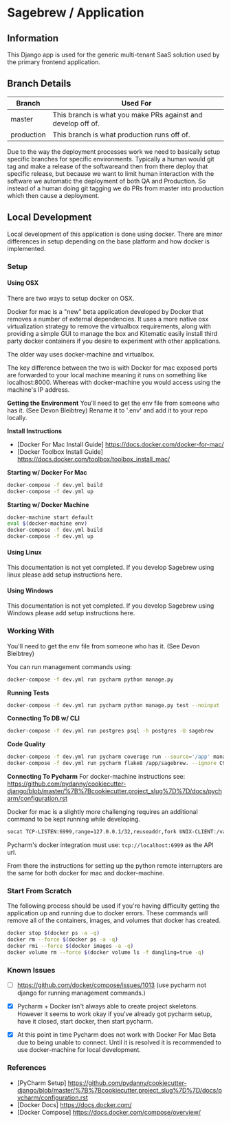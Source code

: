 # Sagebrew / Application

## Information
This Django app is used for the generic multi-tenant SaaS solution used by the primary frontend application.


## Branch Details
| Branch  | Used For |
| ------------- | ------------- |
| master  | This branch is what you make PRs against and develop off of.  |
| production  | This branch is what production runs off of.  |

Due to the way the deployment processes work we need to basically setup specific branches for specific environments. 
Typically a human would git tag and make a release of the softwareand then from there deploy that specific release,
but because we want to limit human interaction with the software we automatic the deployment of both QA and Production.
So instead of a human doing git tagging we do PRs from master into production which then cause a deployment.

## Local Development
Local development of this application is done using docker. There are minor differences in setup depending on the base platform and how docker is implemented.

### Setup

#### Using OSX
There are two ways to setup docker on OSX.

Docker for mac is a "new" beta application developed by Docker that removes a number of external dependencies. It uses a more native osx virtualization strategy to remove the virtualbox requirements, along with providing a simple GUI to manage the box and Kitematic easily install third party docker containers if you desire to experiment with other applications.

The older way uses docker-machine and virtualbox.

The key difference between the two is with Docker for mac exposed ports are forwarded to your local machine meaning it runs on something like localhost:8000. Whereas with docker-machine you would access using the machine's IP address.

**Getting the Environment**
You'll need to get the env file from someone who has it. (See Devon Bleibtrey) Rename it to '.env' and add it to your repo locally.

**Install Instructions**
- [Docker For Mac Install Guide] https://docs.docker.com/docker-for-mac/
- [Docker Toolbox Install Guide] https://docs.docker.com/toolbox/toolbox_install_mac/ 

**Starting w/ Docker For Mac**
```bash
docker-compose -f dev.yml build
docker-compose -f dev.yml up
```

**Starting w/ Docker Machine**
```bash
docker-machine start default
eval $(docker-machine env)
docker-compose -f dev.yml build
docker-compose -f dev.yml up
```


#### Using Linux
This documentation is not yet completed. If you develop Sagebrew using linux please add setup instructions here.

#### Using Windows
This documentation is not yet completed. If you develop Sagebrew using Windows please add setup instructions here.

### Working With
You'll need to get the env file from someone who has it. (See Devon Bleibtrey)

You can run management commands using:
```bash
docker-compose -f dev.yml run pycharm python manage.py
```

**Running Tests**
```bash
docker-compose -f dev.yml run pycharm python manage.py test --noinput
```

**Connecting To DB w/ CLI**
```bash
docker-compose -f dev.yml run postgres psql -h postgres -U sagebrew
```

**Code Quality**
```bash
docker-compose -f dev.yml run pycharm coverage run --source='/app' manage.py test --failfast
docker-compose -f dev.yml run pycharm flake8 /app/sagebrew. --ignore C901
```

**Connecting To Pycharm**
For docker-machine instructions see: https://github.com/pydanny/cookiecutter-django/blob/master/%7B%7Bcookiecutter.project_slug%7D%7D/docs/pycharm/configuration.rst

Docker for mac is a slightly more challenging requires an additional command to be kept running while developing.
```bash
socat TCP-LISTEN:6999,range=127.0.0.1/32,reuseaddr,fork UNIX-CLIENT:/var/run/docker.sock
```

Pycharm's docker integration must use: `tcp://localhost:6999` as the API url.

From there the instructions for setting up the python remote interrupters are the same for both docker for mac and docker-machine.

### Start From Scratch
The following process should be used if you're having difficulty getting the 
application up and running due to docker errors. These commands will remove 
all of the containers, images, and volumes that docker has created.
```bash
docker stop $(docker ps -a -q)
docker rm --force $(docker ps -a -q)
docker rmi --force $(docker images -a -q)
docker volume rm --force $(docker volume ls -f dangling=true -q)
```

### Known Issues
- [ ] https://github.com/docker/compose/issues/1013 (use pycharm not django for running management commands.)
- [X] Pycharm + Docker isn't always able to create project skeletons. However it seems to work okay if you've already got pycharm setup, have it closed, start docker, then start pycharm.
- [X] At this point in time Pycharm does not work with Docker For Mac Beta due to being unable to connect. Until it is resolved it is recommended to use docker-machine for local development.


### References
- [PyCharm Setup] https://github.com/pydanny/cookiecutter-django/blob/master/%7B%7Bcookiecutter.project_slug%7D%7D/docs/pycharm/configuration.rst
- [Docker Docs] https://docs.docker.com/
- [Docker Compose] https://docs.docker.com/compose/overview/

